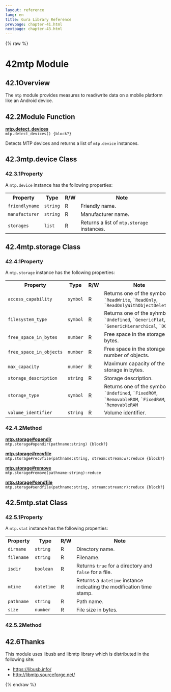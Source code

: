 ```yaml
---
layout: reference
lang: en
title: Gura Library Reference
prevpage: chapter-41.html
nextpage: chapter-43.html
---
```

{% raw %}
<h1><span class="caption-index-1">42</span>mtp Module</h1>
<h2><span class="caption-index-2">42.1</span><a name="anchor-42-1"></a>Overview</h2>
<p>
The <code class="highlighter-rouge">mtp</code> module provides measures to read/write data on a mobile platform like an Android device.
</p>
<h2><span class="caption-index-2">42.2</span><a name="anchor-42-2"></a>Module Function</h2>
<p>
<div><strong style="text-decoration:underline">mtp.detect_devices</strong></div>
<div style="margin-bottom:1em"><code>mtp.detect_devices() {block?}</code></div>
Detects MTP devices and returns a list of <code class="highlighter-rouge">mtp.device</code> instances.
</p>
<h2><span class="caption-index-2">42.3</span><a name="anchor-42-3"></a>mtp.device Class</h2>
<h3><span class="caption-index-3">42.3.1</span><a name="anchor-42-3-1"></a>Property</h3>
<p>
A <code class="highlighter-rouge">mtp.device</code> instance has the following properties:
</p>
<p>
<table class="table">
<tr>
<th>
Property</th>
<th>
Type</th>
<th>
R/W</th>
<th>
Note</th>
</tr>


<tr>
<td>
<code>friendlyname</code></td>
<td>
<code>string</code></td>
<td>
R</td>

<td>
Friendly name.</td>
</tr>

<tr>
<td>
<code>manufacturer</code></td>
<td>
<code>string</code></td>
<td>
R</td>

<td>
Manufacturer name.</td>
</tr>

<tr>
<td>
<code>storages</code></td>
<td>
<code>list</code></td>
<td>
R</td>

<td>
Returns a list of <code class="highlighter-rouge">mtp.storage</code> instances.</td>
</tr>


</table>

</p>
<h2><span class="caption-index-2">42.4</span><a name="anchor-42-4"></a>mtp.storage Class</h2>
<h3><span class="caption-index-3">42.4.1</span><a name="anchor-42-4-1"></a>Property</h3>
<p>
A <code class="highlighter-rouge">mtp.storage</code> instance has the following properties:
</p>
<p>
<table class="table">
<tr>
<th>
Property</th>
<th>
Type</th>
<th>
R/W</th>
<th>
Note</th>
</tr>


<tr>
<td>
<code>access_capability</code></td>
<td>
<code>symbol</code></td>
<td>
R</td>

<td>
Returns one of the symbols: <code class="highlighter-rouge">`ReadWrite</code>, <code class="highlighter-rouge">`ReadOnly</code>, <code class="highlighter-rouge">`ReadOnlyWithObjectDeletion</code></td>
</tr>

<tr>
<td>
<code>filesystem_type</code></td>
<td>
<code>symbol</code></td>
<td>
R</td>

<td>
Returns one of the syhmbols: <code class="highlighter-rouge">`Undefined</code>, <code class="highlighter-rouge">`GenericFlat</code>, <code class="highlighter-rouge">`GenericHierarchical</code>, <code class="highlighter-rouge">`DCF</code></td>
</tr>

<tr>
<td>
<code>free_space_in_bytes</code></td>
<td>
<code>number</code></td>
<td>
R</td>

<td>
Free space in the storage in bytes.</td>
</tr>

<tr>
<td>
<code>free_space_in_objects</code></td>
<td>
<code>number</code></td>
<td>
R</td>

<td>
Free space in the storage in number of objects.</td>
</tr>

<tr>
<td>
<code>max_capacity</code></td>
<td>
<code>number</code></td>
<td>
R</td>

<td>
Maximum capacity of the storage in bytes.</td>
</tr>

<tr>
<td>
<code>storage_description</code></td>
<td>
<code>string</code></td>
<td>
R</td>

<td>
Storage description.</td>
</tr>

<tr>
<td>
<code>storage_type</code></td>
<td>
<code>symbol</code></td>
<td>
R</td>

<td>
Returns one of the symbols: <code class="highlighter-rouge">`Undefined</code>, <code class="highlighter-rouge">`FixedROM</code>, <code class="highlighter-rouge">`RemovableROM</code>, <code class="highlighter-rouge">`FixedRAM</code>, <code class="highlighter-rouge">`RemovableRAM</code></td>
</tr>

<tr>
<td>
<code>volume_identifier</code></td>
<td>
<code>string</code></td>
<td>
R</td>

<td>
Volume identifier.</td>
</tr>


</table>

</p>
<h3><span class="caption-index-3">42.4.2</span><a name="anchor-42-4-2"></a>Method</h3>
<p>
<div><strong style="text-decoration:underline">mtp.storage#opendir</strong></div>
<div style="margin-bottom:1em"><code>mtp.storage#opendir(pathname:string) {block?}</code></div>

</p>
<p>
<div><strong style="text-decoration:underline">mtp.storage#recvfile</strong></div>
<div style="margin-bottom:1em"><code>mtp.storage#recvfile(pathname:string, stream:stream:w):reduce {block?}</code></div>

</p>
<p>
<div><strong style="text-decoration:underline">mtp.storage#remove</strong></div>
<div style="margin-bottom:1em"><code>mtp.storage#remove(pathname:string):reduce</code></div>

</p>
<p>
<div><strong style="text-decoration:underline">mtp.storage#sendfile</strong></div>
<div style="margin-bottom:1em"><code>mtp.storage#sendfile(pathname:string, stream:stream:r):reduce {block?}</code></div>

</p>
<h2><span class="caption-index-2">42.5</span><a name="anchor-42-5"></a>mtp.stat Class</h2>
<h3><span class="caption-index-3">42.5.1</span><a name="anchor-42-5-1"></a>Property</h3>
<p>
A <code class="highlighter-rouge">mtp.stat</code> instance has the following properties:
</p>
<p>
<table class="table">
<tr>
<th>
Property</th>
<th>
Type</th>
<th>
R/W</th>
<th>
Note</th>
</tr>


<tr>
<td>
<code>dirname</code></td>
<td>
<code>string</code></td>
<td>
R</td>

<td>
Directory name.</td>
</tr>

<tr>
<td>
<code>filename</code></td>
<td>
<code>string</code></td>
<td>
R</td>

<td>
Filename.</td>
</tr>

<tr>
<td>
<code>isdir</code></td>
<td>
<code>boolean</code></td>
<td>
R</td>

<td>
Returns <code class="highlighter-rouge">true</code> for a directory and <code class="highlighter-rouge">false</code> for a file.</td>
</tr>

<tr>
<td>
<code>mtime</code></td>
<td>
<code>datetime</code></td>
<td>
R</td>

<td>
Returns a <code class="highlighter-rouge">datetime</code> instance indicating the modification time stamp.</td>
</tr>

<tr>
<td>
<code>pathname</code></td>
<td>
<code>string</code></td>
<td>
R</td>

<td>
Path name.</td>
</tr>

<tr>
<td>
<code>size</code></td>
<td>
<code>number</code></td>
<td>
R</td>

<td>
File size in bytes.</td>
</tr>


</table>

</p>
<h3><span class="caption-index-3">42.5.2</span><a name="anchor-42-5-2"></a>Method</h3>
<h2><span class="caption-index-2">42.6</span><a name="anchor-42-6"></a>Thanks</h2>
<p>
This module uses libusb and libmtp library which is distributed in the following site:
</p>
<ul>
<li><a href="https://libusb.info/">https://libusb.info/</a></li>
<li><a href="http://libmtp.sourceforge.net/">http://libmtp.sourceforge.net/</a></li>
</ul>
<p />

{% endraw %}
